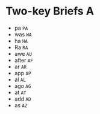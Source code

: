 # Two-key Briefs A

* pa `PA`
* was `WA`
* ha `HA`
* Ra `RA`
* awe `AU`
* after `AF`
* ar `AR`
* app `AP`
* al `AL`
* ago `AG`
* at `AT`
* add `AD`
* as `AZ`
